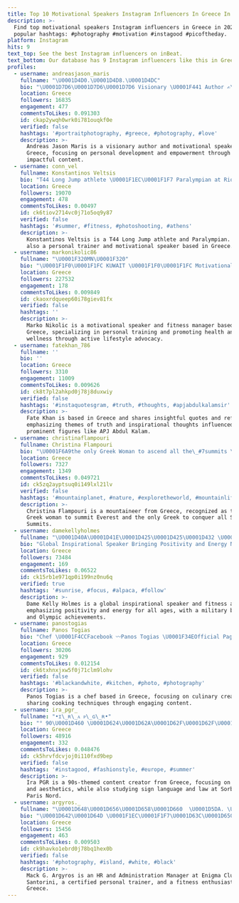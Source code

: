 ```yaml
---
title: Top 10 Motivational Speakers Instagram Influencers In Greece In 2023
description: >-
  Find top motivational speakers Instagram influencers in Greece in 2023. Most
  popular hashtags: #photography #motivation #instagood #picoftheday.
platform: Instagram
hits: 9
text_top: See the best Instagram influencers on inBeat.
text_bottom: Our database has 9 Instagram influencers like this in Greece for you to pitch.
profiles:
  - username: andreasjason_maris
    fullname: "\U0001D4D0.\U0001D4D8.\U0001D4DC"
    bio: "\U0001D7D6\U0001D7D6\U0001D7D6 Visionary \U0001F441️ Author ✍\U0001F3FB In the Top 10 Motivational speakers\U0001F5E3️ \U0001F1E8\U0001F1ED\U0001F1EC\U0001F1F7"
    location: Greece
    followers: 16835
    engagement: 477
    commentsToLikes: 0.091303
    id: ckap2ywqh0wrk0i781ouqkf0e
    verified: false
    hashtags: '#portraitphotography, #greece, #photography, #love'
    description: >-
      Andreas Jason Maris is a visionary author and motivational speaker from
      Greece, focusing on personal development and empowerment through his
      impactful content.
  - username: conn_vel
    fullname: Konstantinos Veltsis
    bio: "T44 Long Jump athlete \U0001F1EC\U0001F1F7 Paralympian at Rio 2016 @newbalancegreece athlete PERSONAL TRAINER \U0001F4AA\U0001F525 Motivational Speaker \U0001F3A4"
    location: Greece
    followers: 19070
    engagement: 478
    commentsToLikes: 0.00497
    id: ck6tiov2714vc0j71o5oq9y87
    verified: false
    hashtags: '#summer, #fitness, #photoshooting, #athens'
    description: >-
      Konstantinos Veltsis is a T44 Long Jump athlete and Paralympian. He is
      also a personal trainer and motivational speaker based in Greece.
  - username: markonikolic86
    fullname: "\U0001F320MN\U0001F320"
    bio: "\U0001F1F0\U0001F1FC KUWAIT \U0001F1F0\U0001F1FC Motivational speaker \U0001F3C3‍♂️1000 km Nis - Athens\U0001F3C3‍♂️ Fitness Manager Personal trainer Master professor fsfv"
    location: Greece
    followers: 227532
    engagement: 178
    commentsToLikes: 0.009849
    id: ckaoxrdqueep60i78giev81fx
    verified: false
    hashtags: ''
    description: >-
      Marko Nikolic is a motivational speaker and fitness manager based in
      Greece, specializing in personal training and promoting health and
      wellness through active lifestyle advocacy.
  - username: fatekhan_786
    fullname: ''
    bio: ''
    location: Greece
    followers: 3310
    engagement: 11009
    commentsToLikes: 0.009626
    id: ck8t7pl2ahkpd0j78j8duxwiy
    verified: false
    hashtags: '#instaquotesgram, #truth, #thoughts, #apjabdulkalamsir'
    description: >-
      Fate Khan is based in Greece and shares insightful quotes and reflections,
      emphasizing themes of truth and inspirational thoughts influenced by
      prominent figures like APJ Abdul Kalam.
  - username: christinaflampouri
    fullname: Christina Flampouri
    bio: "\U0001F6A9the only Greek Woman to ascend all the\_#7summits \U0001F6A91st Greek woman to summit #Everest 8.848m \U0001F6A9the only Greek who summited Everest & #Lhotse in 6days"
    location: Greece
    followers: 7327
    engagement: 1349
    commentsToLikes: 0.049721
    id: ck5zq2ayptsuq0i149lxl21lv
    verified: false
    hashtags: '#mountainplanet, #nature, #exploretheworld, #mountainlife'
    description: >-
      Christina Flampouri is a mountaineer from Greece, recognized as the first
      Greek woman to summit Everest and the only Greek to conquer all Seven
      Summits.
  - username: damekellyholmes
    fullname: "\U0001D40A\U0001D41E\U0001D425\U0001D425\U0001D432 \U0001D407\U0001D428\U0001D425\U0001D426\U0001D41E\U0001D42C \U0001F601"
    bio: "Global Inspirational Speaker Bringing Positivity and Energy No matter your age! Colonel,Dame, Double Olympic \U0001F947\U0001F947 @militaryinmotion for fitness \U0001F3CB\U0001F3FD‍♂️\U0001F4AA\U0001F3FD"
    location: Greece
    followers: 73484
    engagement: 169
    commentsToLikes: 0.06522
    id: ck15rb1e971qp0i199nz0nu6q
    verified: true
    hashtags: '#sunrise, #focus, #alpaca, #follow'
    description: >-
      Dame Kelly Holmes is a global inspirational speaker and fitness advocate,
      emphasizing positivity and energy for all ages, with a military background
      and Olympic achievements.
  - username: panostogias
    fullname: Panos Togias
    bio: "Chef \U0001F4CCFacebook 〰Panos Togias \U0001F34EOfficial Page Facebook 〰Πάνος Τόγιας \U0001F4E9Email ➖ panosstogias58@gmail.com \U0001F91DDm for collab"
    location: Greece
    followers: 30206
    engagement: 929
    commentsToLikes: 0.012154
    id: ck6txhnxjxw5f0j71clm9lohv
    verified: false
    hashtags: '#blackandwhite, #kitchen, #photo, #photography'
    description: >-
      Panos Togias is a chef based in Greece, focusing on culinary creations and
      sharing cooking techniques through engaging content.
  - username: ira_pgr_
    fullname: "•ɪ\_ʀ\_ᴀ ᴘ\_ɢ\_ʀ•"
    bio: "° 90\U0001D460 \U0001D624\U0001D62A\U0001D62F\U0001D62F\U0001D622\U0001D62E\U0001D630\U0001D62F \U0001D628\U0001D62A\U0001D633\U0001D62D \U0001D453\U0001D45F\U0001D45C\U0001D45A \U0001D43A\U0001D45F\U0001D452\U0001D452\U0001D450\U0001D452 ° \U0001D62D\U0001D622\U0001D633\U0001D62E\U0001D626\U0001D634 \U0001D626\U0001D635 \U0001D631\U0001D630\U0001D62A\U0001D62F\U0001D628\U0001D634 \U0001D634\U0001D636\U0001D633 \U0001D62D\U0001D626\U0001D634 \U0001D62E\U0001D636\U0001D633\U0001D634\U0001F940 \U0001D634\U0001D635\U0001D636\U0001D625\U0001D63A\U0001D62A\U0001D62F\U0001D628 sign language & l\U0001D452\U0001D454\U0001D44E\U0001D459 @univ_sorbonneparisnord"
    location: Greece
    followers: 48916
    engagement: 332
    commentsToLikes: 0.048476
    id: ck5hrvfdcvjoj0i110fxd9bep
    verified: false
    hashtags: '#instagood, #fashionstyle, #europe, #summer'
    description: >-
      Ira PGR is a 90s-themed content creator from Greece, focusing on fashion
      and aesthetics, while also studying sign language and law at Sorbonne
      Paris Nord.
  - username: argyros._
    fullname: "\U0001D648\U0001D656\U0001D658\U0001D660  \U0001D5DA. \U0001D63C\U0001D667\U0001D65C\U0001D66E\U0001D667\U0001D664\U0001D668 ®"
    bio: "\U0001D642\U0001D64D \U0001F1EC\U0001F1F7\U0001D63C\U0001D650 \U0001F1E6\U0001F1FA •\U0001D643\U0001D64D & \U0001D63C\U0001D659\U0001D662\U0001D65E\U0001D663\U0001D65E\U0001D668\U0001D669\U0001D667\U0001D656\U0001D669\U0001D65E\U0001D664\U0001D663 \U0001D648\U0001D656\U0001D663\U0001D656\U0001D65C\U0001D65A\U0001D667 @enigmaclub.santorini •\U0001D63E\U0001D65A\U0001D667\U0001D669\U0001D65E\U0001D65B\U0001D65E\U0001D65A\U0001D659 \U0001D64B\U0001D65A\U0001D667\U0001D668\U0001D664\U0001D663\U0001D656\U0001D661 \U0001D64F\U0001D667\U0001D656\U0001D65E\U0001D663\U0001D65A\U0001D667\U0001F4AA\U0001F3FC •\U0001D641\U0001D65E\U0001D669\U0001D663\U0001D65A\U0001D668\U0001D668 \U0001D645\U0001D66A\U0001D663\U0001D660\U0001D65E\U0001D65A♥️ •\U0001D63E\U0001D664\U0001D663\U0001D668\U0001D669\U0001D656\U0001D663\U0001D669\U0001D661\U0001D66E \U0001D652\U0001D664\U0001D667\U0001D660\U0001D65E\U0001D663\U0001D65C \U0001D664\U0001D663 \U0001D648\U0001D66E \U0001D648\U0001D656\U0001D668\U0001D669\U0001D65A\U0001D667\U0001D665\U0001D65E\U0001D65A\U0001D658\U0001D65A\U0001F48E"
    location: Greece
    followers: 15456
    engagement: 463
    commentsToLikes: 0.009503
    id: ck9havko1ebrd0j78bq1hex0b
    verified: false
    hashtags: '#photography, #island, #white, #black'
    description: >-
      Mack G. Argyros is an HR and Administration Manager at Enigma Club
      Santorini, a certified personal trainer, and a fitness enthusiast based in
      Greece.
---
```


